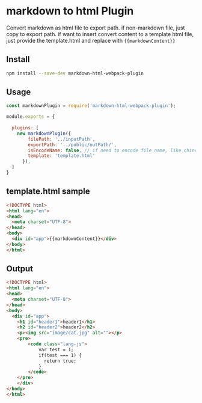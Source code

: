# markdown to html Plugin
Convert markdown as html file to export path.
if non-markdown file, just copy to export path.
if want to insert convert content to a template html file, just provide the template.html and replace with ``` {{markdownContent}} ```

## Install
```bash
npm install --save-dev markdown-html-webpack-plugin
```

## Usage
```js
const markdownPlugin = require('markdown-html-webpack-plugin');

module.exports = {
  
  plugins: [
    new markdownPlugin({
        filePath: '../inputPath',
        exportPath: '../public/outPath/',
        isEncodeName: false, // if need to encode file name, like chinese
        template: 'template.html'
      }),
  ]
}
```

## template.html sample

```html
<!DOCTYPE html>
<html lang="en">
<head>
  <meta charset="UTF-8">
</head>
<body>
  <div id="app">{{markdownContent}}</div>
</body>
</html>
```

## Output
```html 
<!DOCTYPE html>
<html lang="en">
<head>
  <meta charset="UTF-8">
</head>
<body>
  <div id="app">
    <h1 id="header1">header1</h1>
    <h2 id="header2">header2</h2>
    <p><img src="image/cat.jpg" alt=""></p>
    <pre>
        <code class="lang-js">
            var test = 1;
            if(test === 1) {
              return true;
            }
        </code>
    </pre>
    </div>
</body>
</html>

```

